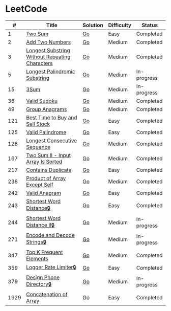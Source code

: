 # LeetCode 

| # | Title | Solution | Difficulty | Status |
|---|-------|----------|------------|--------|
|1|[Two Sum](./leetcode/0001.two_sum/)|[Go](./leetcode/0001.two_sum/1.two_sum.go)|Easy|Completed|
|2|[Add Two Numbers](./leetcode/0002.add_two_numbers/)|[Go](./leetcode/0002.add_two_numbers/2.add_two_numbers.go)|Medium|Completed|
|3|[Longest Substring Without Repeating Characters](./leetcode/0003.longest_substring_without_repeating_characters/)|[Go](./leetcode/0003.longest_substring_without_repeating_characters/3.longest_susbtring_without_repeating.go)|Medium|Completed|
|5|[Longest Palindromic Substring](./leetcode/0005.longest_palindromic_substring/)|[Go](./leetcode/0005.longest_palindromic_substring/5.longest_palindromic_substring.go)|Medium|In-progress|
|15|[3Sum](/leetcode/0015.3sum/)|[Go](./leetcode/0015.3sum/15.3sum.go)|Medium|In-progress|
|36|[Valid Sudoku](./leetcode/0036.valid_sudoku/)|[Go](./leetcode/0036.valid_sudoku/36.valid_sudoku.go)|Medium|Completed|
|49|[Group Anagrams](./leetcode/0049.group_anagrams/)|[Go](./leetcode/0049.group_anagrams/49.group_anagrams.go)|Medium|Completed|
|121|[Best Time to Buy and Sell Stock](./leetcode/0121.best_time_to_buy_and_sell_stock/)|[Go](./leetcode/0121.best_time_to_buy_and_sell_stock/121.best_time_to_buy_and_sell_stock.go)|Easy|Completed|
|125|[Valid Palindrome](./leetcode/0125.valid_palindrome/)|[Go](./leetcode/0125.valid_palindrome/125.valid_palindrome.go)|Easy|Completed|
|128|[Longest Consecutive Sequence](./leetcode/0128.longest_consecutive_sequence/)|[Go](./leetcode/0128.longest_consecutive_sequence/128.longest_consecutive_sequence.go)|Medium|Completed|
|167|[Two Sum II - Input Array Is Sorted](./leetcode/0167.two_sum_II/)|[Go](./leetcode/0167.two_sum_II/167.two_sum_II.go)|Medium|Completed|
|217|[Contains Duplicate](./leetcode/0217.contains_duplicate/)|[Go](./leetcode/0217.contains_duplicate/217.contains_duplicate.go)|Easy|Completed|
|238|[Product of Array Except Self](./leetcode/0238.product_of_array_except_self/)|[Go](./leetcode/0238.product_of_array_except_self/238.product_of_array_except_self.go)|Medium|Completed|
|242|[Valid Anagram](./leetcode/0242.valid_anagram/)|[Go](./leetcode/0242.valid_anagram/242.valid_anagram.go)|Easy|Completed|
|243|[Shortest Word Distance🔒](./leetcode/0243.shortest_word_distance/)|[Go](./leetcode/0243.shortest_word_distance/243.shortest_word_distance.go)|Easy|Completed|
|244|[Shortest Word Distance II🔒](./leetcode/0244.shortest_word_distance_2/)|[Go](./leetcode/0244.shortest_word_distance_2/244_shortest_word_distance_2.go)|Medium|In-progress|
|271|[Encode and Decode Strings🔒](./leetcode/0271.encode_and_decode_strings/)|[Go](./leetcode/0271.encode_and_decode_strings/271.encode_and_decode_strings.go)|Medium|In-progress|
|347|[Top K Frequent Elements](./leetcode/0347.top_k_frequent_elements/)|[Go](./leetcode/0347.top_k_frequent_elements/347.top_k_frequent_elements.go)|Medium|Completed|
|359|[Logger Rate Limiter🔒](./leetcode/0359.logger_rate_limiter/)|[Go](./leetcode/0359.logger_rate_limiter/359.logger_rate_limiter.go)|Easy|Completed|
|379|[Design Phone Directory🔒](./leetcode/0379.design_phone_directory/)|[Go](./leetcode/0379.design_phone_directory/379.design_phone_directory.go)|Medium|In-progress|
|1929|[Concatenation of Array](./leetcode/1929.concatenation_of_array/)|[Go](./leetcode/1929.concatenation_of_array/1929.concatenation_of_array.go)|Easy|Completed|
